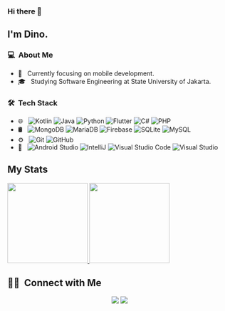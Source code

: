 ### Hi there 👋

## I'm Dino.

### 💻 &nbsp;About Me 

- 🤔 &nbsp; Currently focusing on mobile development.
- 🎓 &nbsp; Studying Software Engineering at State University of Jakarta.


### 🛠 &nbsp;Tech Stack

- 🌐 &nbsp;
  ![Kotlin](https://img.shields.io/badge/-Kotlin-333333?style=flat&logo=KOTLIN)
  ![Java](https://img.shields.io/badge/-Java-333333?style=flat&logo=Java&logoColor=red)
  ![Python](https://img.shields.io/badge/-Python-333333?style=flat&logo=python&logoColor=yellow)
  ![Flutter](https://img.shields.io/badge/-Flutter-333333?style=flat&logo=flutter&logoColor=blue)
  ![C#](https://img.shields.io/badge/-CSharp-333333?style=flat&logo=csharp&logoColor=purple)
  ![PHP](https://img.shields.io/badge/-PHP-333333?style=flat&logo=php)
- 🛢 &nbsp;
  ![MongoDB](https://img.shields.io/badge/-MongoDB-333333?style=flat&logo=mongodb)
  ![MariaDB](https://img.shields.io/badge/-MariaDB-333333?style=flat&logo=mariadb&logoColor=brown)
  ![Firebase](https://img.shields.io/badge/-Firebase-333333?style=flat&logo=firebase&logoColor=orange)
  ![SQLite](https://img.shields.io/badge/-SQLite-333333?style=flat&logo=sqlite&logoColor=blue)
  ![MySQL](https://img.shields.io/badge/-MySQL-333333?style=flat&logo=mysql&logoColor=gold)
- ⚙️ &nbsp;
  ![Git](https://img.shields.io/badge/-Git-333333?style=flat&logo=git)
  ![GitHub](https://img.shields.io/badge/-GitHub-333333?style=flat&logo=github)
- 🔧 &nbsp;
  ![Android Studio](https://img.shields.io/badge/-Android%20Studio-333333?style=flat&logo=android-studio)
  ![IntelliJ](https://img.shields.io/badge/-IntelliJ-333333?style=flat&logo=jetbrains&logoColor=brown)
  ![Visual Studio Code](https://img.shields.io/badge/-Visual%20Studio%20Code-333333?style=flat&logo=visual-studio-code&logoColor=007ACC)
![Visual Studio](https://img.shields.io/badge/-Visual%20Studio-333333?style=flat&logo=visual-studio&logoColor=purple)


## My Stats
<p>
<a href="https://github.com/dinopriyano">
  <img height="180em" src="https://github-readme-stats.vercel.app/api?username=dinopriyano&show_icons=true&theme=dark" />
  <img height="180em" src="https://github-readme-stats.vercel.app/api/top-langs/?username=dinopriyano&theme=dark&layout=compact&exclude_lang=java+r" />
</a>
</p>


##  🤝🏻 &nbsp;Connect with Me

<p align="center">
<a href="https://www.linkedin.com/in/dinopriyano"><img src="https://img.shields.io/badge/-Dino%20Priyano-0077B5?style=flat-square&logo=Linkedin&logoColor=white"/></a>
<a href="mailto:dinopriyano@gamil.com"><img src="https://img.shields.io/badge/-dinopriyano@gamil.com-D14836?style=flat-square&logo=Gmail&logoColor=white"/></a>

<!--
**cdthomp1/cdthomp1** is a ✨ _special_ ✨ repository because its `README.md` (this file) appears on your GitHub profile.


